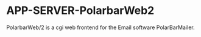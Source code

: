 APP-SERVER-PolarbarWeb2
=======================

PolarbarWeb/2 is a cgi web frontend for the Email software PolarBarMailer. 

